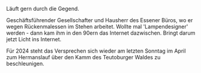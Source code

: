 Läuft gern durch die Gegend.

Geschäftsführender Gesellschafter und Hausherr des Essener Büros, wo er wegen Rückenmalessen im Stehen arbeitet. Wollte mal 'Lampendesigner' werden - dann kam ihm in den 90ern das Internet dazwischen. Bringt darum jetzt Licht ins Internet.

Für 2024 steht das Versprechen sich wieder am letzten Sonntag im April zum Hermanslauf über den Kamm des Teutoburger Waldes zu beschleunigen.


